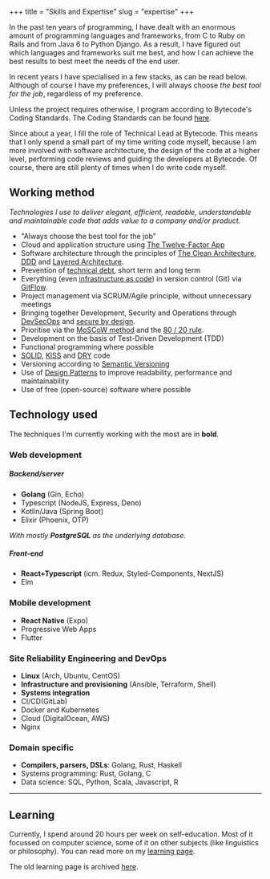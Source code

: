 +++
title = "Skills and Expertise"
slug = "expertise"
+++

In the past ten years of programming, I have dealt with an enormous amount of programming languages and frameworks, from C to Ruby on Rails and from Java 6 to Python Django. As a result, I have figured out which languages and frameworks suit me best, and how I can achieve the best results to best meet the needs of the end user.

In recent years I have specialised in a few stacks, as can be read below. Although of course I have my preferences, I will always choose _the best tool for the job_, regardless of my preference.

Unless the project requires otherwise, I program according to Bytecode's Coding Standards. The Coding Standards can be found [here](https://github.com/BytecodeBV/Coding-Standards).

Since about a year, I fill the role of Technical Lead at Bytecode. This means that I only spend a small part of my time writing code myself, because I am more involved with software architecture, the design of the code at a higher level, performing code reviews and guiding the developers at Bytecode. Of course, there are still plenty of times when I do write code myself.

## Working method

*Technologies I use to deliver elegant, efficient, readable, understandable and maintainable code that adds value to a company and/or product.*

* "Always choose the best tool for the job"
* Cloud and application structure using [The Twelve-Factor App](https://12factor.net/)
* Software architecture through the principles of [The Clean Architecture](https://blog.cleancoder.com/uncle-bob/2012/08/13/the-clean-architecture.html), [DDD](https://en.wikipedia.org/wiki/Domain-driven_design) and [Layered Architecture](https://en.wikipedia.org/wiki/Multitier_architecture).
* Prevention of [technical debt](https://en.wikipedia.org/wiki/Technical_debt), short term and long term
* Everything (even [infrastructure as code](https://en.wikipedia.org/wiki/Infrastructure_as_code)) in version control (Git) via [GitFlow](https://www.atlassian.com/git/tutorials/comparing-workflows/gitflow-workflow).
* Project management via SCRUM/Agile principle, without unnecessary meetings
* Bringing together Development, Security and Operations through [DevSecOps](https://www.devsecops.org/) and [secure by design](https://en.wikipedia.org/wiki/Secure_by_design).
* Prioritise via the [MoSCoW method](https://en.wikipedia.org/wiki/MoSCoW_method) and the [80 / 20 rule](https://en.wikipedia.org/wiki/Pareto_principle).
* Development on the basis of Test-Driven Development (TDD)
* Functional programming where possible
* [SOLID](https://en.wikipedia.org/wiki/SOLID), [KISS](https://en.wikipedia.org/wiki/KISS_principle) and [DRY](https://en.wikipedia.org/wiki/Don%27t_repeat_yourself) code
* Versioning according to [Semantic Versioning](https://semver.org/)
* Use of [Design Patterns](https://en.wikipedia.org/wiki/Software_design_pattern) to improve readability, performance and maintainability
* Use of free (open-source) software where possible


## Technology used

The techniques I'm currently working with the most are in **bold**.

### Web development

##### Backend/server

* **Golang** (Gin, Echo)
* Typescript (NodeJS, Express, Deno)
* Kotlin/Java (Spring Boot)
* Elixir (Phoenix, OTP)

_With mostly **PostgreSQL** as the underlying database._

##### Front-end

* **React+Typescript** (icm. Redux, Styled-Components, NextJS)
* Elm

### Mobile development

* **React Native** (Expo)
* Progressive Web Apps
* Flutter

### Site Reliability Engineering and DevOps

* **Linux** (Arch, Ubuntu, CentOS)
* **Infrastructure and provisioning** (Ansible, Terraform, Shell)
* **Systems integration**
* CI/CD(GitLab)
* Docker and Kubernetes
* Cloud (DigitalOcean, AWS)
* Nginx

### Domain specific

* **Compilers, parsers, DSLs**: Golang, Rust, Haskell
* Systems programming: Rust, Golang, C
* Data science: SQL, Python, Scala, Javascript, R

---

## Learning

Currently, I spend around 20 hours per week on self-education. Most of it focussed on computer science, some of it on other subjects (like linguistics or philosophy). You can read more on my [learning page](/learning).

The old learning page is archived [here](/archive/learning).
